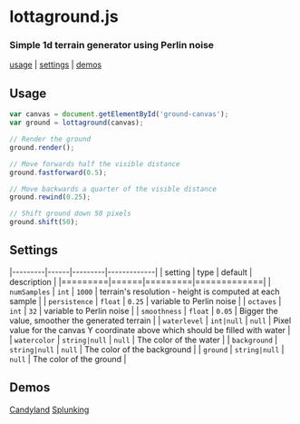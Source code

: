 # lottaground.js
### Simple 1d terrain generator using Perlin noise

[usage](#usage) | [settings](#settings) | [demos](#demos)

## Usage
```javascript
var canvas = document.getElementById('ground-canvas');
var ground = lottaground(canvas);

// Render the ground
ground.render();

// Move forwards half the visible distance
ground.fastforward(0.5);

// Move backwards a quarter of the visible distance
ground.rewind(0.25);

// Shift ground down 50 pixels
ground.shift(50);
```

## Settings

|---------|------|---------|-------------|
| setting | type | default | description |
|=========|======|=========|=============|
| `numSamples` | `int` | `1000` | terrain's resolution - height is computed at each sample |
| `persistence` | `float` | `0.25` | variable to Perlin noise |
| `octaves` | `int` | `32` | variable to Perlin noise |
| `smoothness` | `float` | `0.05` | Bigger the value, smoother the generated terrain |
| `waterlevel` | `int|null` | `null` | Pixel value for the canvas Y coordinate above which should be filled with water |
| `watercolor` | `string|null` | `null` | The color of the water |
| `background` | `string|null` | `null` | The color of the background |
| `ground` | `string|null` | `null` | The color of the ground |

## Demos

[Candyland](http://jiwonk.im/lottaground/demos/candyland.html)
[Splunking](http://jiwonk.im/lottaground/demos/splunking.html)

